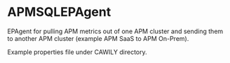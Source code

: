 # APMSQLEPAgent

EPAgent for pulling APM metrics out of one APM cluster and sending them to another APM cluster (example APM SaaS to APM On-Prem).

Example properties file under CAWILY directory.
